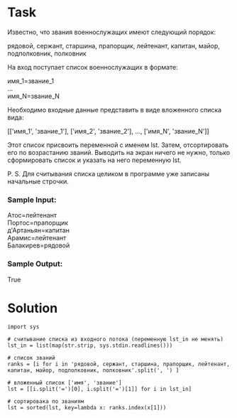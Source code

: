 # Task

Известно, что звания военнослужащих имеют следующий порядок:

рядовой, сержант, старшина, прапорщик, лейтенант, капитан, майор, подполковник, полковник

На вход поступает список военнослужащих в формате:

имя_1=звание_1  
...  
имя_N=звание_N  

Необходимо входные данные представить в виде вложенного списка вида:

[['имя_1', 'звание_1'], ['имя_2', 'звание_2'], ..., ['имя_N', 'звание_N']]

Этот список присвоить переменной с именем lst. Затем, отсортировать его по возрастанию званий.
Выводить на экран ничего не нужно, только сформировать список и указать на него переменную lst.

P. S. Для считывания списка целиком в программе уже записаны начальные строчки.


### Sample Input:

Атос=лейтенант  
Портос=прапорщик  
д'Артаньян=капитан  
Арамис=лейтенант  
Балакирев=рядовой  

### Sample Output:

True

# Solution
```
import sys

# считывание списка из входного потока (переменную lst_in не менять)
lst_in = list(map(str.strip, sys.stdin.readlines()))

# список званий
ranks = [i for i in 'рядовой, сержант, старшина, прапорщик, лейтенант, капитан, майор, подполковник, полковник'.split(', ') ]

# вложенный список ['имя', 'звание']
lst = [[i.split('=')[0], i.split('=')[1]] for i in lst_in]

# сортировака по званиям
lst = sorted(lst, key=lambda x: ranks.index(x[1]))    
```